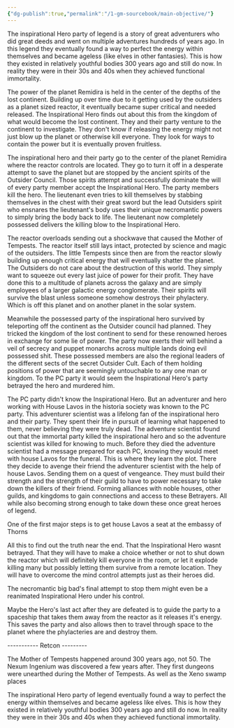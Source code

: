 ```yaml
---
{"dg-publish":true,"permalink":"/1-gm-sourcebook/main-objective/"}
---
```


The inspirational Hero party of legend is a story of great adventurers who did great deeds and went on multiple adventures hundreds of years ago. In this legend they eventually found a way to perfect the energy within themselves and became ageless (like elves in other fantasies). This is how they existed in relatively youthful bodies 300 years ago and still do now. In reality they were in their 30s and 40s when they achieved functional immortality.

The power of the planet Remidira is held in the center of the depths of the lost continent. Building up over time due to it getting used by the outsiders as a planet sized reactor, it eventually became super critical and needed released. The Inspirational Hero finds out about this from the kingdom of what would become the lost continent. They and their party venture to the continent to investigate. They don't know if releasing the energy might not just blow up the planet or otherwise kill everyone. They look for ways to contain the power but it is eventually proven fruitless.

  

The inspirational hero and their party go to the center of the planet Remidira where the reactor controls are located. They go to turn it off in a desperate attempt to save the planet but are stopped by the ancient spirits of the Outsider Council. Those spirits attempt and successfully dominate the will of every party member accept the Inspirational Hero. The party members kill the hero. The lieutenant even tries to kill themselves by stabbing themselves in the chest with their great sword but the lead Outsiders spirit who ensnares the lieutenant's body uses their unique necromantic powers to simply bring the body back to life. The lieutenant now completely possessed delivers the killing blow to the Inspirational Hero.

  

The reactor overloads sending out a shockwave that caused the Mother of Tempests. The reactor itself still lays intact, protected by science and magic of the outsiders. The little Tempests since then are from the reactor slowly building up enough critical energy that will eventually shatter the planet. The Outsiders do not care about the destruction of this world. They simply want to squeeze out every last juice of power for their profit. They have done this to a multitude of planets across the galaxy and are simply employees of a larger galactic energy conglomerate. Their spirits will survive the blast unless someone somehow destroys their phylactery. Which is off this planet and on another planet in the solar system. 

  

Meanwhile the possessed party of the inspirational hero survived by teleporting off the continent as the Outsider council had planned. They tricked the kingdom of the lost continent to send for these renowned heroes in exchange for some lie of power. The party now exerts their will behind a veil of secrecy and puppet monarchs across multiple lands doing evil possessed shit. These possessed members are also the regional leaders of the different sects of the secret Outsider Cult. Each of them holding positions of power that are seemingly untouchable to any one man or kingdom. To the PC party it would seem the Inspirational Hero's party betrayed the hero and murdered him. 

The PC party didn't know the Inspirational Hero. But an adventurer and hero working with House Lavos in the historia society was known to the PC party. This adventurer scientist was a lifelong fan of the inspirational hero and their party. They spent their life in pursuit of learning what happened to them, never believing they were truly dead. The adventure scientist found out that the immortal party killed the inspirational hero and so the adventure scientist was killed for knowing to much. Before they died the adventure scientist had a message prepared for each PC, knowing they would meet with house Lavos for the funeral. This is where they learn the plot. There they decide to avenge their friend the adventurer scientist with the help of house Lavos. Sending them on a quest of vengeance. They must build their strength and the strength of their guild to have to power necessary to take down the killers of their friend. Forming alliances with noble houses, other guilds, and kingdoms to gain connections and access to these Betrayers. All while also becoming strong enough to take down these once great heroes of legend.

One of the first major steps is to get house Lavos a seat at the embassy of Thorns

  

All this to find out the truth near the end. That the Inspirational Hero wasnt betrayed. That they will have to make a choice whether or not to shut down the reactor which will definitely kill everyone in the room, or let it explode killing many but possibly letting them survive from a remote location. They will have to overcome the mind control attempts just as their heroes did.

  

The necromantic big bad's final attempt to stop them might even be a reanimated Inspirational Hero under his control.

  

Maybe the Hero's last act after they are defeated is to guide the party to a spaceship that takes them away from the reactor as it releases it's energy. This saves the party and also allows then to travel through space to the planet where the phylacteries are and destroy them.

  

----------- Retcon ---------

  

The Mother of Tempests happened around 300 years ago, not 50. The Nexum Ingenium was discovered a few years after. They first dungeons were unearthed during the Mother of Tempests. As well as the Xeno swamp places 

  

The inspirational Hero party of legend eventually found a way to perfect the energy within themselves and became ageless like elves. This is how they existed in relatively youthful bodies 300 years ago and still do now. In reality they were in their 30s and 40s when they achieved functional immortality.